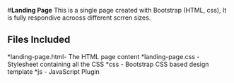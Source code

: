 #**Landing Page**
This is a single page created with Bootstrap (HTML, css), It is fully respondive acrooss different scrren sizes.
## **Files Included**
*landing-page.html- The HTML page content
*landing-page.css - Stylesheet containing all the CSS
*css - Bootstrap CSS based design template
*js - JavaScript Plugin


